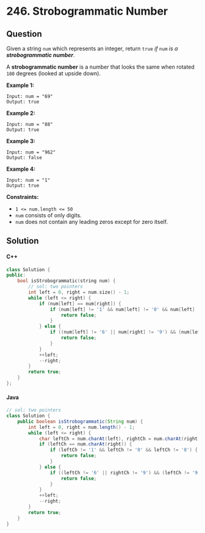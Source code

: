 # 246. Strobogrammatic Number

## Question

Given a string `num` which represents an integer, return `true` _if_ `num` _is a **strobogrammatic number**_.

A **strobogrammatic number** is a number that looks the same when rotated `180` degrees (looked at upside down).

**Example 1:**

```
Input: num = "69"
Output: true
```

**Example 2:**

```
Input: num = "88"
Output: true
```

**Example 3:**

```
Input: num = "962"
Output: false
```

**Example 4:**

```
Input: num = "1"
Output: true
```

**Constraints:**

* `1 <= num.length <= 50`
* `num` consists of only digits.
* `num` does not contain any leading zeros except for zero itself.

## Solution

#### C++

```cpp
class Solution {
public:
    bool isStrobogrammatic(string num) {
        // sol: two pointers
        int left = 0, right = num.size() - 1;
        while (left <= right) {
            if (num[left] == num[right]) {
                if (num[left] != '1' && num[left] != '0' && num[left] != '8') {
                    return false;
                }
            } else {
                if ((num[left] != '6' || num[right] != '9') && (num[left] != '9' || num[right] != '6')) {
                    return false;
                }
            }
            ++left;
            --right;
        }
        return true;
    }
};
```

#### Java

```java
// sol: two pointers
class Solution {
    public boolean isStrobogrammatic(String num) {
        int left = 0, right = num.length() - 1;
        while (left <= right) {
            char leftCh = num.charAt(left), rightCh = num.charAt(right);
            if (leftCh == num.charAt(right)) {
                if (leftCh != '1' && leftCh != '0' && leftCh != '8') {
                    return false;
                }
            } else {
                if ((leftCh != '6' || rightCh != '9') && (leftCh != '9' || rightCh != '6')) {
                    return false;
                }
            }
            ++left;
            --right;
        }
        return true;
    }
}
```
